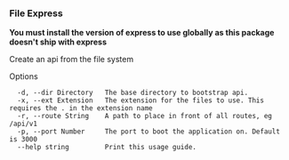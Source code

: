 ### File Express

  **You must install the version of express to use globally as this package doesn't ship with express**
  


  Create an api from the file system

Options
```
  -d, --dir Directory   The base directory to bootstrap api.
  -x, --ext Extension   The extension for the files to use. This requires the . in the extension name
  -r, --route String    A path to place in front of all routes, eg /api/v1
  -p, --port Number     The port to boot the application on. Default is 3000
  --help string         Print this usage guide.
  ```